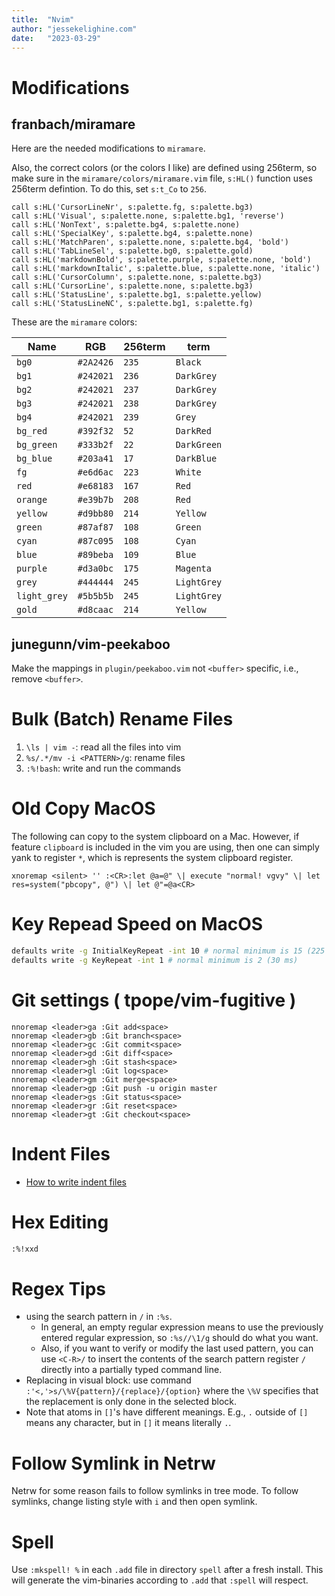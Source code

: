 ```yaml
---
title:  "Nvim"
author: "jessekelighine.com"
date:   "2023-03-29"
---
```


# Modifications

## franbach/miramare

Here are the needed modifications to `miramare`.

Also, the correct colors (or the colors I like) are defined using 256term,
so make sure in the `miramare/colors/miramare.vim` file,
`s:HL()` function uses 256term defintion.
To do this, set `s:t_Co` to `256`.

```vim
call s:HL('CursorLineNr', s:palette.fg, s:palette.bg3)
call s:HL('Visual', s:palette.none, s:palette.bg1, 'reverse')
call s:HL('NonText', s:palette.bg4, s:palette.none)
call s:HL('SpecialKey', s:palette.bg4, s:palette.none)
call s:HL('MatchParen', s:palette.none, s:palette.bg4, 'bold')
call s:HL('TabLineSel', s:palette.bg0, s:palette.gold)
call s:HL('markdownBold', s:palette.purple, s:palette.none, 'bold')
call s:HL('markdownItalic', s:palette.blue, s:palette.none, 'italic')
call s:HL('CursorColumn', s:palette.none, s:palette.bg3)
call s:HL('CursorLine', s:palette.none, s:palette.bg3)
call s:HL('StatusLine', s:palette.bg1, s:palette.yellow)
call s:HL('StatusLineNC', s:palette.bg1, s:palette.fg)
```

These are the `miramare` colors:

| Name         | RGB       | 256term | term        |
|--------------|-----------|---------|-------------|
| `bg0`        | `#2A2426` | `235`   | `Black`     |
| `bg1`        | `#242021` | `236`   | `DarkGrey`  |
| `bg2`        | `#242021` | `237`   | `DarkGrey`  |
| `bg3`        | `#242021` | `238`   | `DarkGrey`  |
| `bg4`        | `#242021` | `239`   | `Grey`      |
| `bg_red`     | `#392f32` | `52`    | `DarkRed`   |
| `bg_green`   | `#333b2f` | `22`    | `DarkGreen` |
| `bg_blue`    | `#203a41` | `17`    | `DarkBlue`  |
| `fg`         | `#e6d6ac` | `223`   | `White`     |
| `red`        | `#e68183` | `167`   | `Red`       |
| `orange`     | `#e39b7b` | `208`   | `Red`       |
| `yellow`     | `#d9bb80` | `214`   | `Yellow`    |
| `green`      | `#87af87` | `108`   | `Green`     |
| `cyan`       | `#87c095` | `108`   | `Cyan`      |
| `blue`       | `#89beba` | `109`   | `Blue`      |
| `purple`     | `#d3a0bc` | `175`   | `Magenta`   |
| `grey`       | `#444444` | `245`   | `LightGrey` |
| `light_grey` | `#5b5b5b` | `245`   | `LightGrey` |
| `gold`       | `#d8caac` | `214`   | `Yellow`    |

## junegunn/vim-peekaboo

Make the mappings in `plugin/peekaboo.vim` not `<buffer>` specific, i.e., remove `<buffer>`.

# Bulk (Batch) Rename Files

1. `\ls | vim -`: read all the files into vim
2. `%s/.*/mv -i <PATTERN>/g`: rename files
3. `:%!bash`: write and run the commands

# Old Copy MacOS

The following can copy to the system clipboard on a Mac.
However, if feature `clipboard` is included in the vim you are using,
then one can simply yank to register `*`,
which is represents the system clipboard register.

```vim
xnoremap <silent> '' :<CR>:let @a=@" \| execute "normal! vgvy" \| let res=system("pbcopy", @") \| let @"=@a<CR>
```

# Key Repead Speed on MacOS

```sh
defaults write -g InitialKeyRepeat -int 10 # normal minimum is 15 (225 ms)
defaults write -g KeyRepeat -int 1 # normal minimum is 2 (30 ms)
```

# Git settings ( tpope/vim-fugitive )

```vim
nnoremap <leader>ga :Git add<space>
nnoremap <leader>gb :Git branch<space>
nnoremap <leader>gc :Git commit<space>
nnoremap <leader>gd :Git diff<space>
nnoremap <leader>gh :Git stash<space>
nnoremap <leader>gl :Git log<space>
nnoremap <leader>gm :Git merge<space>
nnoremap <leader>gp :Git push -u origin master
nnoremap <leader>gs :Git status<space>
nnoremap <leader>gr :Git reset<space>
nnoremap <leader>gt :Git checkout<space>
```

# Indent Files

- [How to write indent files](https://psy.swansea.ac.uk/staff/carter/vim/vim_indent.htm)

# Hex Editing

```sh
:%!xxd
```

# Regex Tips

- using the search pattern in `/` in `:%s`.
    - In general, an empty regular expression means to use the previously
      entered regular expression, so `:%s//\1/g` should do what you want.
    - Also, if you want to verify or modify the last used pattern,
      you can use `<C-R>/` to insert the contents of the search pattern register `/`
      directly into a partially typed command line.
- Replacing in visual block:
  use command `:'<,'>s/\%V{pattern}/{replace}/{option}`
  where the `\%V` specifies that the replacement is only done in the selected block.
- Note that atoms in `[]`'s have different meanings.
  E.g., `.` outside of `[]` means any character, but in `[]` it means literally `.`.

# Follow Symlink in Netrw

Netrw for some reason fails to follow symlinks in tree mode.
To follow symlinks, change listing style with `i` and then open symlink.

# Spell

Use `:mkspell! %` in each `.add` file in directory `spell` after a fresh install.
This will generate the vim-binaries according to `.add` that `:spell` will respect.
